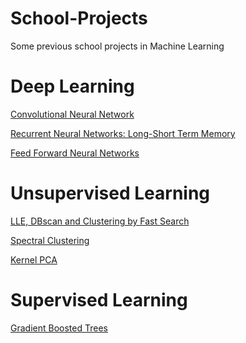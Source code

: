 # School-Projects
Some previous school projects in Machine Learning

# Deep Learning
[Convolutional Neural Network](https://github.com/AntonEwald/School-Projects/blob/main/Deep%20Learning/Project%204%20(CNN)/Project4_final.pdf)

[Recurrent Neural Networks: Long-Short Term Memory](https://github.com/AntonEwald/School-Projects/blob/main/Deep%20Learning/Project%203%20(RNN)/Project-3.pdf)

[Feed Forward Neural Networks](https://github.com/AntonEwald/School-Projects/blob/main/Deep%20Learning/Project%201%20(FFNN)/Project1.pdf)

# Unsupervised Learning
[LLE, DBscan and Clustering by Fast Search](https://github.com/AntonEwald/School-Projects/blob/main/Unsupervised%20Learning/Project%203/Project3.pdf)

[Spectral Clustering](https://github.com/AntonEwald/School-Projects/blob/main/Unsupervised%20Learning/Project%202/Project2.pdf)

[Kernel PCA](https://github.com/AntonEwald/School-Projects/blob/main/Unsupervised%20Learning/Project%202/Project2.pdf)

# Supervised Learning
[Gradient Boosted Trees](https://github.com/AntonEwald/School-Projects/blob/main/Statistical%20Learning/Labb%204/Project-4.pdf)
